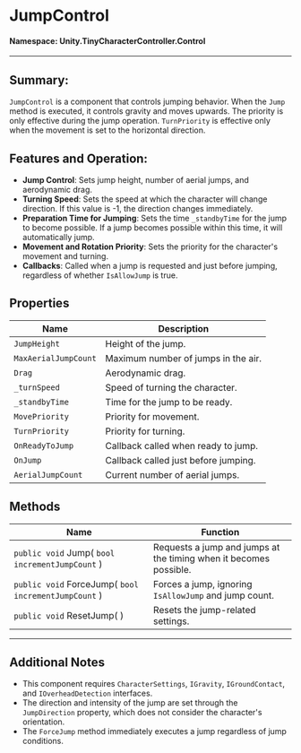 ﻿# JumpControl

#### **Namespace**: Unity.TinyCharacterController.Control
---

## Summary:
`JumpControl` is a component that controls jumping behavior. When the `Jump` method is executed, it controls gravity and moves upwards. The priority is only effective during the jump operation. `TurnPriority` is effective only when the movement is set to the horizontal direction.

## Features and Operation:
- **Jump Control**: Sets jump height, number of aerial jumps, and aerodynamic drag.
- **Turning Speed**: Sets the speed at which the character will change direction. If this value is -1, the direction changes immediately.
- **Preparation Time for Jumping**: Sets the time `_standbyTime` for the jump to become possible. If a jump becomes possible within this time, it will automatically jump.
- **Movement and Rotation Priority**: Sets the priority for the character's movement and turning.
- **Callbacks**: Called when a jump is requested and just before jumping, regardless of whether `IsAllowJump` is true.

## Properties
| Name | Description |
|------------------|------|
| `JumpHeight` | Height of the jump. |
| `MaxAerialJumpCount` | Maximum number of jumps in the air. |
| `Drag` | Aerodynamic drag. |
| `_turnSpeed` | Speed of turning the character. |
| `_standbyTime` | Time for the jump to be ready. |
| `MovePriority` | Priority for movement. |
| `TurnPriority` | Priority for turning. |
| `OnReadyToJump` | Callback called when ready to jump. |
| `OnJump` | Callback called just before jumping. |
| `AerialJumpCount` | Current number of aerial jumps. |

## Methods
| Name | Function |
|------------------|------|
|  ``public void`` Jump( ``bool incrementJumpCount`` )  | Requests a jump and jumps at the timing when it becomes possible. |
|  ``public void`` ForceJump( ``bool incrementJumpCount`` )  | Forces a jump, ignoring `IsAllowJump` and jump count. |
|  ``public void`` ResetJump( )  | Resets the jump-related settings. |

---
## Additional Notes
- This component requires `CharacterSettings`, `IGravity`, `IGroundContact`, and `IOverheadDetection` interfaces.
- The direction and intensity of the jump are set through the `JumpDirection` property, which does not consider the character's orientation.
- The `ForceJump` method immediately executes a jump regardless of jump conditions.